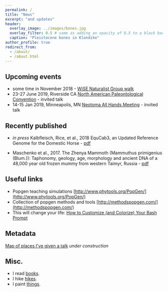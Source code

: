 ```yaml
---
permalink: /
title: "News"
excerpt: "and updates"
header:
  overlay_image: ../images/bones.jpg
  overlay_filter: 0.5 # same as adding an opacity of 0.5 to a black background
  caption: "Pleistocene bones in Klondike"
author_profile: true
redirect_from: 
  - /about/
  - /about.html
---
```


Upcoming events
------
* some time in November 2018 - [WiSE Naturalist Group walk](http://wiseucsc.wixsite.com/wise/wise-naturalists)
* 23-27 June 2019, Riverside CA [North American Paleontological Convention](https://napc2019.ucr.edu/) - invited talk
* 14-15 Jan 2019, Minneapolis, MN [Neotoma All Hands Meeting](https://www.neotomadb.org/) - invited talk

Recently published
------
* *in press* Kalbfleisch, Rice, et al., 2018 EquCab3, an Updated Reference Genome for the Domestic Horse - [pdf](https://www.biorxiv.org/content/biorxiv/early/2018/04/25/306928.full.pdf)

* Maschenko et al., 2017. The Zhenya Mammoth (Mammuthus primigenius (Blum.)): Taphonomy, geology, age, morphology and ancient DNA of a 48,000 year old frozen mummy from western Taimyr, Russia - [pdf](https://www.sciencedirect.com/sdfe/pdf/download/read/noindex/pii/S1040618216302105/1-s2.0-S1040618216302105-main.pdf)

Useful links
------
- Popgen teaching simulations [http://www.phytools.org/PopGen/](http://www.phytools.org/PopGen/)
- Collection of popgen methods and tools [http://methodspopgen.com/](http://methodspopgen.com/)
- This will change your life: [How to Customize (and Colorize) Your Bash Prompt](https://www.howtogeek.com/307701/how-to-customize-and-colorize-your-bash-prompt/)

Metadata
------
[Map of places I've given a talk](https://avershinina.github.io/talkmap.html) *under construction*

Misc.
------
- I read [books](https://www.goodreads.com/bio_alice).
- I hike [hikes](https://www.komoot.com/user/575873982494).
- I paint [things](tbd). 
